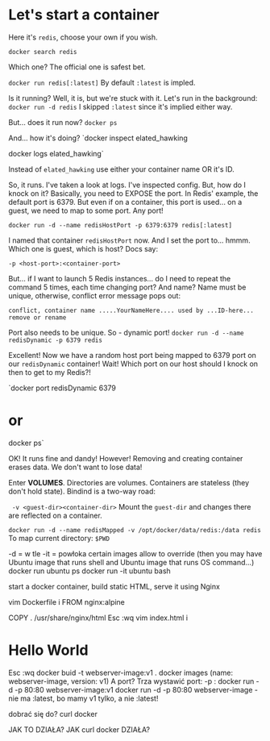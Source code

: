 # Let's start a container

Here it's `redis`, choose your own if you wish.

`docker search redis`

Which one? The official one is safest bet.

`docker run redis[:latest]`
By default `:latest` is impled.

Is it running? Well, it is, but we're stuck with it. Let's run in the background:
`docker run -d redis`
I skipped `:latest` since it's implied either way.

But... does it run now?
`docker ps`

And... how it's doing?
`docker inspect elated_hawking

docker logs elated_hawking`

Instead of `elated_hawking` use either your container name OR it's ID.

So, it runs. I've taken a look at logs. I've inspected config. But, how do I knock on it?
Basically, you need to EXPOSE the port. In Redis' example, the default port is 6379. But even if on a container, this port is used... on a guest, we need to map to some port. Any port!

`docker run -d --name redisHostPort -p 6379:6379 redis[:latest]`

I named that container `redisHostPort` now. And I set the port to... hmmm. Which one is guest, which is host? Docs say:

    -p <host-port>:<container-port>

But... if I want to launch 5 Redis instances... do I need to repeat the command 5 times, each time changing port? And name?
Name must be unique, otherwise, conflict error message pops out:

    conflict, container name .....YourNameHere.... used by ...ID-here... remove or rename

Port also needs to be unique. So - dynamic port!
`docker run -d --name redisDynamic -p 6379 redis`

Excellent! Now we have a random host port being mapped to 6379 port on our `redisDynamic` container! 
	Wait!
		Which port on our host should I knock on then to get to my Redis?!

`docker port redisDynamic 6379
# or
docker ps`

OK! It runs fine and dandy! However! Removing and creating container erases data. We don't want to lose data!

Enter **VOLUMES**. Directories are volumes. Containers are stateless (they don't hold state). Bindind is a two-way road:


` -v <guest-dir><container-dir>`
Mount the `guest-dir` and changes there are reflected on a container.

`docker run -d --name redisMapped -v /opt/docker/data/redis:/data redis`\
	To map current directory: `$PWD`

-d = w tle
-it = powłoka
	certain images allow to override (then you may have Ubuntu image that runs shell and Ubuntu image that runs OS command...)
	docker run ubuntu ps
	docker run -it ubuntu bash


start a docker container, build static HTML, serve it using Nginx

vim Dockerfile
i
FROM nginx:alpine

COPY . /usr/share/nginx/html
Esc
:wq
vim index.html
i
<h1>Hello World</h1>
Esc
:wq
docker buid -t webserver-image:v1 .
docker images
   (name: webserver-image, version: v1)
A port? Trza wystawić port:
 -p <host-port>:<container-port>
docker run -d -p 80:80 webserver-image:v1
docker run -d -p 80:80 webserver-image - nie ma :latest, bo mamy v1 tylko, a nie :latest!

dobrać się do?
curl docker

JAK TO DZIAŁA? JAK curl docker DZIAŁA?

